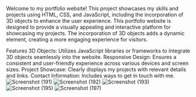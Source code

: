 Welcome to my portfolio website! This project showcases my skills and projects using HTML, CSS, and JavaScript, including the incorporation of 3D objects to enhance the user experience.
This portfolio website is designed to provide a visually appealing and interactive platform for showcasing my projects. The incorporation of 3D objects adds a dynamic element, creating a more engaging experience for visitors.

Features
3D Objects: Utilizes JavaScript libraries or frameworks to integrate 3D objects seamlessly into the website.
Responsive Design: Ensures a consistent and user-friendly experience across various devices and screen sizes.
Project Showcase: Clearly displays my projects with relevant details and links.
Contact Information: Includes ways to get in touch with me.
![Screenshot (191)](https://github.com/ashish7408/3D-JS/assets/104715222/290f8cab-12f8-4e0c-87d2-bc4501a3071e)
![Screenshot (192)](https://github.com/ashish7408/3D-JS/assets/104715222/a1a5ec07-cb91-4649-bfeb-95489b80128d)
![Screenshot (193)](https://github.com/ashish7408/3D-JS/assets/104715222/8c1eaa8f-f13a-4bdd-9e8a-856d8d79fd9e)
![Screenshot (195)](https://github.com/ashish7408/3D-JS/assets/104715222/e01ec29b-00d6-4203-ba3b-18fd6ef38bba)
![Screenshot (197)](https://github.com/ashish7408/3D-JS/assets/104715222/1ee3b63d-f629-49f9-b100-e317e9e5c2f1)



